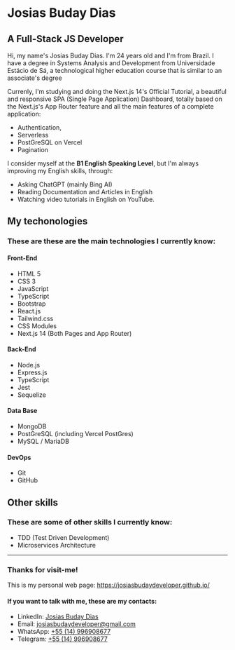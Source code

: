 # Josias Buday Dias
## A Full-Stack JS Developer
Hi, my name's Josias Buday Dias. I'm 24 years old and I'm from Brazil. I have a degree in Systems Analysis and Development from Universidade Estácio de Sá, a technological higher education course that is similar to an associate's degree

Currenly, I'm studying and doing the Next.js 14's Official Tutorial, a beautiful and responsive SPA (Single Page Application) Dashboard, totally based on the Next.js's App Router feature and all the main features of a complete application:

- Authentication,
- Serverless
- PostGreSQL on Vercel
- Pagination

I consider myself at the **B1 English Speaking Level**, but I'm always improving my English skills, through: 
  - Asking ChatGPT (mainly Bing AI)
  - Reading Documentation and Articles in English
  - Watching video tutorials in English on YouTube.

## My techonologies
### These are these are the main technologies I currently know:
#### Front-End
  - HTML 5 
  - CSS 3 
  - JavaScript
  - TypeScript
  - Bootstrap
  - React.js
  - Tailwind.css
  - CSS Modules
  - Next.js 14 (Both Pages and App Router)

#### Back-End
  - Node.js
  - Express.js
  - TypeScript
  - Jest
  - Sequelize

#### Data Base
  - MongoDB
  - PostGreSQL (including Vercel PostGres)
  - MySQL / MariaDB

#### DevOps
  - Git
  - GitHub

## Other skills
### These are some of other skills I currently know:
  - TDD (Test Driven Development)
  - Microservices Architecture

---

### Thanks for visit-me!
This is my personal web page: https://josiasbudaydeveloper.github.io/

#### If you want to talk with me, these are my contacts:
  - LinkedIn: [Josias Buday Dias](https://www.linkedin.com/in/josias-buday-dias-b5a3a2253/)
  - Email: josiasbudaydeveloper@gmail.com
  - WhatsApp: [+55 (14) 996908677](https://wa.me/5514996908677)
  - Telegram: [+55 (14) 996908677](https://t.me/Josias_Buday)
